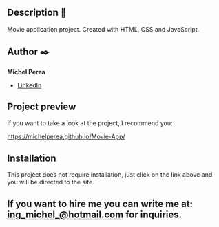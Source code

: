 ## Description 📑

Movie application project.
Created with HTML, CSS and JavaScript.

## Author ✒️
**Michel Perea**

* [LinkedIn](https://www.linkedin.com/in/michel-perea/)


## Project preview
If you want to take a look at the project, I recommend you:

 https://michelperea.github.io/Movie-App/


## Installation 
This project does not require installation, just click on the link above and you will be directed to the site.

## If you want to hire me you can write me at: ing_michel_@hotmail.com for inquiries.
